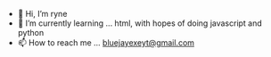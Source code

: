 - 👋 Hi, I’m ryne
- 🌱 I’m currently learning ... html, with hopes of doing javascript and python 
- 📫 How to reach me ... bluejayexeyt@gmail.com

<!---
bluejayexe/bluejayexe is a ✨ special ✨ repository because its `README.md` (this file) appears on your GitHub profile.
You can click the Preview link to take a look at your changes.
--->
